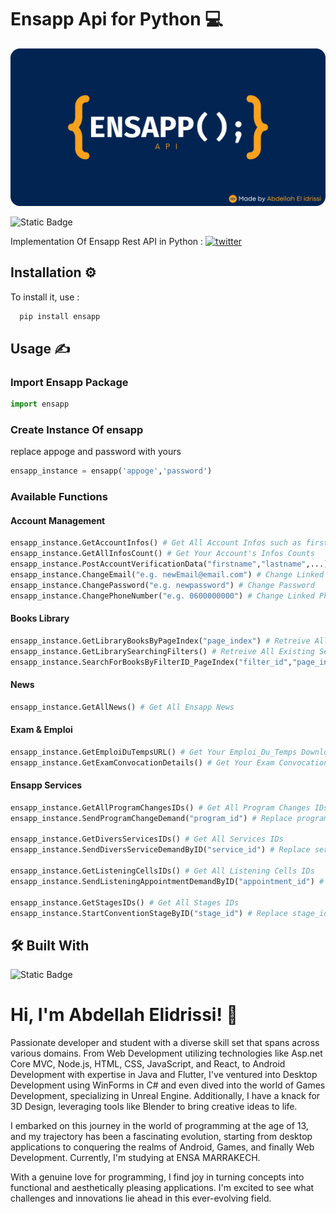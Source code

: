 
# Ensapp Api for Python 💻

![App Screenshot](https://github.com/AbdellahDeveloper/ensapp_api/raw/main/images/ENSAPP%20API%20Banner.png)

![Static Badge](https://img.shields.io/badge/Awesome%20API-8A2BE2?logo=windows&logoColor=white)

Implementation Of Ensapp Rest API in Python :
[![twitter](https://img.shields.io/badge/Ensapp%20Rest%20API-32a852?style=for-the-badge&logo=webpack&logoColor=white)](https://github.com/AbdellahDeveloper/ensapp_api)



## Installation ⚙️

To install it, use :

```bash
  pip install ensapp
```


## Usage ✍

### Import Ensapp Package

```python
import ensapp
```
### Create Instance Of ensapp
replace appoge and password with yours
```python
ensapp_instance = ensapp('appoge','password')
```

### Available Functions

#### Account Management
```python
ensapp_instance.GetAccountInfos() # Get All Account Infos such as firstname,lastname...
ensapp_instance.GetAllInfosCount() # Get Your Account's Infos Counts
ensapp_instance.PostAccountVerificationData("firstname","lastname",...) # Post Account Verification Data
ensapp_instance.ChangeEmail("e.g. newEmail@email.com") # Change Linked Email 
ensapp_instance.ChangePassword("e.g. newpassword") # Change Password
ensapp_instance.ChangePhoneNumber("e.g. 0600000000") # Change Linked Phone Number
```
#### Books Library
```python
ensapp_instance.GetLibraryBooksByPageIndex("page_index") # Retreive All Books By Page Index e.g. 1,2,...
ensapp_instance.GetLibrarySearchingFilters() # Retreive All Existing Searching Filters e.g. Informatique-3
ensapp_instance.SearchForBooksByFilterID_PageIndex("filter_id","page_index") # Retreive All Books By Filter ID from GetLibrarySearchingFilters() and Page Index
```
#### News
```python
ensapp_instance.GetAllNews() # Get All Ensapp News
```
#### Exam & Emploi
```python
ensapp_instance.GetEmploiDuTempsURL() # Get Your Emploi_Du_Temps Download URL
ensapp_instance.GetExamConvocationDetails() # Get Your Exam Convocation Download URL
```
#### Ensapp Services
```python
ensapp_instance.GetAllProgramChangesIDs() # Get All Program Changes IDs
ensapp_instance.SendProgramChangeDemand("program_id") # Replace program_id by your choosen one from GetAllProgramChangesIDs()

ensapp_instance.GetDiversServicesIDs() # Get All Services IDs
ensapp_instance.SendDiversServiceDemandByID("service_id") # Replace service_id by your choosen one from GetDiversServicesIDs()

ensapp_instance.GetListeningCellsIDs() # Get All Listening Cells IDs
ensapp_instance.SendListeningAppointmentDemandByID("appointment_id") # Replace appointment_id by your choosen one from GetListeningCellsIDs()

ensapp_instance.GetStagesIDs() # Get All Stages IDs
ensapp_instance.StartConventionStageByID("stage_id") # Replace stage_id by your choosen one from GetStagesIDs()
```



## 🛠 Built With
![Static Badge](https://img.shields.io/badge/Python%203.12-6b32fa?logo=python&logoColor=white)




# Hi, I'm Abdellah Elidrissi! 👋

Passionate developer and student with a diverse skill set that spans across various domains. From Web Development utilizing technologies like Asp.net Core MVC, Node.js, HTML, CSS, JavaScript, and React, to Android Development with expertise in Java and Flutter, I've ventured into Desktop Development using WinForms in C# and even dived into the world of Games Development, specializing in Unreal Engine. Additionally, I have a knack for 3D Design, leveraging tools like Blender to bring creative ideas to life.

I embarked on this journey in the world of programming at the age of 13, and my trajectory has been a fascinating evolution, starting from desktop applications to conquering the realms of Android, Games, and finally Web Development. Currently, I'm studying at ENSA MARRAKECH.

With a genuine love for programming, I find joy in turning concepts into functional and aesthetically pleasing applications. I'm excited to see what challenges and innovations lie ahead in this ever-evolving field.